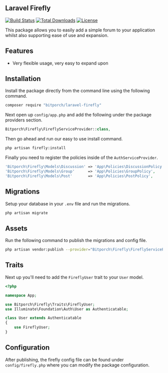 ## Laravel Firefly

[![Build Status](https://travis-ci.org/bitporch/laravel-firefly.svg?branch=master)](https://travis-ci.org/bitporch/laravel-firefly)
[![Total Downloads](https://poser.pugx.org/bitporch/laravel-firefly/downloads)](https://packagist.org/packages/bitporch/laravel-firefly)
[![License](https://poser.pugx.org/bitporch/laravel-firefly/license)](https://packagist.org/packages/bitporch/laravel-firefly)

This package allows you to easily add a simple forum to your application whilst also supporting ease of use and expansion.

## Features

+ Very flexible usage, very easy to expand upon

## Installation

Install the package directly from the command line using the following command.

```bash
composer require "bitporch/laravel-firefly"
```

Next open up `config/app.php` and add the following under the package providers section.

```php
Bitporch\Firefly\FireflyServiceProvider::class,
```

Then go ahead and run our easy to use install command.

```bash
php artisan firefly:install
```

Finally you need to register the policies inside of the `AuthServiceProvider`.

```php
'Bitporch\Firefly\Models\Discussion' => 'App\Policies\DiscussionPolicy',
'Bitporch\Firefly\Models\Group'      => 'App\Policies\GroupPolicy',
'Bitporch\Firefly\Models\Post'       => 'App\Policies\PostPolicy',
```

## Migrations
Setup your database in your `.env` file and run the migrations.

```bash
php artisan migrate
```

## Assets

Run the following command to publish the migrations and config file.

```bash
php artisan vendor:publish --provider="Bitporch\Firefly\FireflyServiceProvider"
```

## Traits

Next up you'll need to add the `FireflyUser` trait to your `User` model.

```php
<?php

namespace App;

use Bitporch\Firefly\Traits\FireflyUser;
use Illuminate\Foundation\Auth\User as Authenticatable;

class User extends Authenticatable
{
    use FireflyUser;
}
```

## Configuration

After publishing, the firefly config file can be found under `config/firefly.php` where you can modify the package configuration.
